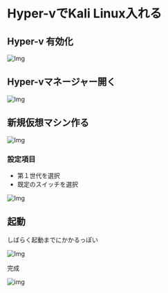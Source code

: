 # Hyper-vでKali Linux入れる

## Hyper-v 有効化

![Img](https://i.imgur.com/F8pfJFl.png)

## Hyper-vマネージャー開く

![Img](https://i.imgur.com/OooLv97.png)

## 新規仮想マシン作る

![Img](https://i.imgur.com/oAS26l8.png)

### 設定項目

- 第１世代を選択
- 既定のスイッチを選択

![Img](https://i.imgur.com/oAS26l8.png)

## 起動

しばらく起動までにかかるっぽい

![Img](https://i.imgur.com/JBy8qxd.png)

完成

![img](https://i.imgur.com/N3oQPSG.png)
